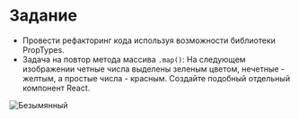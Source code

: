 # Задание

- Провести рефакторинг кода используя возможности библиотеки PropTypes.
- Задача на повтор метода массива `.map()`:
 На следующем изображении четные числа выделены зеленым цветом, нечетные - желтым, а простые числа - красным. Создайте подобный отдельный компонент React. 

![Безымянный](https://user-images.githubusercontent.com/103576500/168839036-c1235917-3776-4f01-afcb-7258733585b9.jpg)
